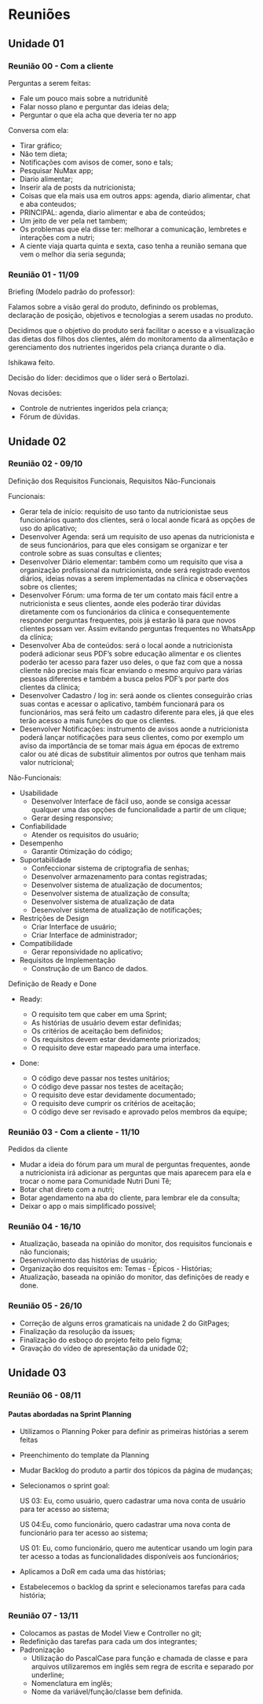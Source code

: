 # Reuniões

## Unidade 01

### Reunião 00 - Com a cliente

Perguntas a serem feitas:

- Fale um pouco mais sobre a nutridunitê
- Falar nosso plano e perguntar das ideias dela;
- Perguntar o que ela acha que deveria ter no app

Conversa com ela:

- Tirar gráfico;
- Não tem dieta;
- Notificações com avisos de comer, sono e tals;
- Pesquisar NuMax app;
- Diario alimentar;
- Inserir ala de posts da nutricionista;
- Coisas que ela mais usa em outros apps: agenda, diario alimentar, chat e aba conteudos;
- PRINCIPAL: agenda, diario alimentar e aba de conteúdos;
- Um jeito de ver pela net tambem;
- Os problemas que ela disse ter: melhorar a comunicação, lembretes e interações com a nutri;
- A ciente viaja quarta quinta e sexta, caso tenha a reunião semana que vem o melhor dia seria segunda;

### Reunião 01 - 11/09

Briefing (Modelo padrão do professor):

Falamos sobre a visão geral do produto, definindo os problemas, declaração de posição, objetivos e tecnologias a serem usadas no produto.

Decidimos que o objetivo do produto será facilitar o acesso e a visualização das dietas dos filhos dos clientes, além do monitoramento da alimentação e gerenciamento dos nutrientes ingeridos pela criança durante o dia.

Ishikawa feito.

Decisão do líder: decidimos que o líder será o Bertolazi.

Novas decisões:

- Controle de nutrientes ingeridos pela criança;
- Fórum de dúvidas.

## Unidade 02

### Reunião 02 - 09/10

Definição dos Requisitos Funcionais, Requisitos Não-Funcionais

Funcionais:

- Gerar tela de início: requisito de uso tanto da nutricionistae seus funcionários quanto dos clientes, será o local aonde ficará as opções de uso do aplicativo;
- Desenvolver Agenda: será um requisito de uso apenas da nutricionista e de seus funcionários, para que eles consigam se organizar e ter controle sobre as suas consultas e clientes;
- Desenvolver Diário elementar: também como um requisito que visa a organização profissional da nutricionista, onde será registrado eventos diários, ideias novas a serem implementadas na clínica e observações sobre os clientes;
- Desenvolver Fórum: uma forma de ter um contato mais fácil entre a nutricionista e seus clientes, aonde eles poderão tirar dúvidas diretamente com os funcionários da clínica e consequentemente responder perguntas frequentes, pois já estarão lá para que novos clientes possam ver. Assim evitando perguntas frequentes no WhatsApp da clínica;
- Desenvolver Aba de conteúdos: será o local aonde a nutricionista poderá adicionar seus PDF’s sobre educação alimentar e os clientes poderão ter acesso para fazer uso deles, o que faz com que a nossa cliente não precise mais ficar enviando o mesmo arquivo para várias pessoas diferentes e também a busca pelos PDF’s por parte dos clientes da clínica;
- Desenvolver Cadastro / log in: será aonde os clientes conseguirão crias suas contas e acessar o aplicativo, também funcionará para os funcionários, mas será feito um cadastro diferente para eles, já que eles terão acesso a mais funções do que os clientes.
- Desenvolver Notificações: instrumento de avisos aonde a nutricionista poderá lançar notificações para seus clientes, como por exemplo um aviso da importância de se tomar mais água em épocas de extremo calor ou até dicas de substituir alimentos por outros que tenham mais valor nutricional;

Não-Funcionais:

- Usabilidade
    - Desenvolver Interface de fácil uso, aonde se consiga acessar qualquer uma das opções de funcionalidade a partir de um clique;
    - Gerar desing responsivo;
- Confiabilidade
    - Atender os requisitos do usuário;
- Desempenho
    - Garantir Otimização do código;
- Suportabilidade
    - Confeccionar sistema de criptografia de senhas;
    - Desenvolver armazenamento para contas registradas;
    - Desenvolver sistema de atualização de documentos;
    - Desenvolver sistema de atualização de consulta;
    - Desenvolver sistema de atualização de data
    - Desenvolver sistema de atualização de notificações;
- Restrições de Design
    - Criar Interface de usuário;
    - Criar Interface de administrador;
- Compatibilidade
    - Gerar reponsividade no aplicativo;
- Requisitos de Implementação
    - Construção de um Banco de dados.

Definição de Ready e Done

- Ready:
    - O requisito tem que caber em uma Sprint;
    - As histórias de usuário devem estar definidas;
    - Os critérios de aceitação bem definidos;
    - Os requisitos devem estar devidamente priorizados;
    - O requisito deve estar mapeado para uma interface.

- Done:
    - O código deve passar nos testes unitários;
    - O código deve passar nos testes de aceitação;
    - O requisito deve estar devidamente documentado;
    - O requisito deve cumprir os critérios de aceitação;
    - O código deve ser revisado e aprovado pelos membros da equipe;

### Reunião 03 - Com a cliente - 11/10

Pedidos da cliente

- Mudar a ideia do fórum para um mural de perguntas frequentes, aonde a nutricionista irá adicionar as perguntas que mais aparecem para ela e trocar o nome para Comunidade Nutri Duni Tê;
- Botar chat direto com a nutri;
- Botar agendamento na aba do cliente, para lembrar ele da consulta;
- Deixar o app o mais simplificado possivel;

### Reunião 04 - 16/10

- Atualização, baseada na opinião do monitor, dos requisitos funcionais e não funcionais;
- Desenvolvimento das histórias de usuário;
- Organização dos requisitos em: Temas - Épicos - Histórias;
- Atualização, baseada na opinião do monitor, das definições de ready e done.

### Reunião 05 - 26/10

- Correção de alguns erros gramaticais na unidade 2 do GitPages;
- Finalização da resolução da issues;
- Finalização do esboço do projeto feito pelo figma;
- Gravação do vídeo de apresentação da unidade 02;

## Unidade 03

### Reunião 06 - 08/11

#### Pautas abordadas na Sprint Planning

- Utilizamos o Planning Poker para definir as primeiras histórias a serem feitas
- Preenchimento do template da Planning
- Mudar Backlog do produto a partir dos tópicos da página de mudanças;
- Selecionamos o sprint goal:
    
    US 03: Eu, como usuário, quero cadastrar uma nova conta de usuário
    para ter acesso ao sistema;
    
    US 04:Eu, como funcionário, quero cadastrar uma nova conta de
    funcionário para ter acesso ao sistema;
    
    US 01: Eu, como funcionário, quero me autenticar usando um login para
    ter acesso a todas as funcionalidades disponíveis aos funcionários;
    
- Aplicamos a DoR em cada uma das histórias;
- Estabelecemos o backlog da sprint e selecionamos tarefas para cada história;

### Reunião 07 - 13/11

- Colocamos as pastas de Model View e Controller no git;
- Redefinição das tarefas para cada um dos integrantes;
- Padronização
    - Utilização do PascalCase para função e chamada de classe e para arquivos utilizaremos em inglês sem regra de escrita e separado por underline;
    - Nomenclatura em inglês;
    - Nome da variável/função/classe bem definida.